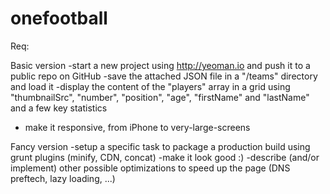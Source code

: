 onefootball
==========
Req:

Basic version
 -start a new project using http://yeoman.io and push it to a public repo on GitHub
 -save the attached JSON file in a "/teams" directory and load it
 -display the content of the "players" array in a grid using "thumbnailSrc", "number", "position", "age", "firstName" and "lastName" and a few key statistics
 - make it responsive, from iPhone to very-large-screens

Fancy version
 -setup a specific task to package a production build using grunt plugins (minify, CDN, concat)
 -make it look good :)
 -describe (and/or implement) other possible optimizations to speed up the page (DNS preftech, lazy loading, ...)






